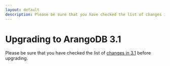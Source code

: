 ```yaml
---
layout: default
description: Please be sure that you have checked the list of changes in 3
---
```

Upgrading to ArangoDB 3.1
=========================

Please be sure that you have checked the list of [changes in 3.1](releasenotes-upgradingchanges31.html)
before upgrading.

